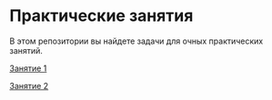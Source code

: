 # Практические занятия
В этом репозитории вы найдете задачи для очных практических занятий.

[Занятие 1](https://github.com/kontur-course-nsk/practice/tree/master/src/practice1)

[Занятие 2](https://github.com/kontur-course-nsk/practice/tree/master/src/practice2)
